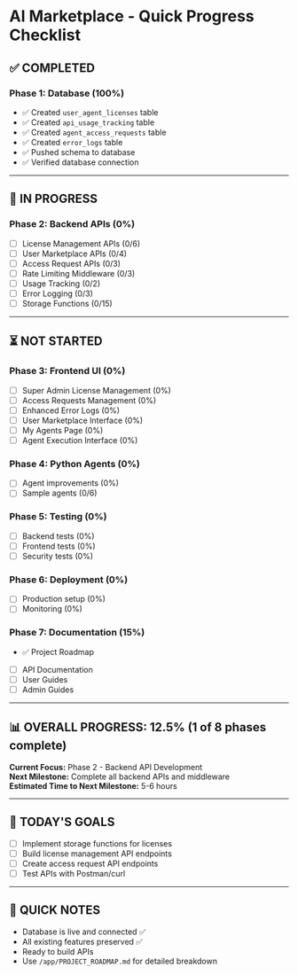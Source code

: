 # AI Marketplace - Quick Progress Checklist

## ✅ COMPLETED

### Phase 1: Database (100%)
- ✅ Created `user_agent_licenses` table
- ✅ Created `api_usage_tracking` table
- ✅ Created `agent_access_requests` table
- ✅ Created `error_logs` table
- ✅ Pushed schema to database
- ✅ Verified database connection

---

## 🔄 IN PROGRESS

### Phase 2: Backend APIs (0%)
- [ ] License Management APIs (0/6)
- [ ] User Marketplace APIs (0/4)
- [ ] Access Request APIs (0/3)
- [ ] Rate Limiting Middleware (0/3)
- [ ] Usage Tracking (0/2)
- [ ] Error Logging (0/3)
- [ ] Storage Functions (0/15)

---

## ⏳ NOT STARTED

### Phase 3: Frontend UI (0%)
- [ ] Super Admin License Management (0%)
- [ ] Access Requests Management (0%)
- [ ] Enhanced Error Logs (0%)
- [ ] User Marketplace Interface (0%)
- [ ] My Agents Page (0%)
- [ ] Agent Execution Interface (0%)

### Phase 4: Python Agents (0%)
- [ ] Agent improvements (0%)
- [ ] Sample agents (0/6)

### Phase 5: Testing (0%)
- [ ] Backend tests (0%)
- [ ] Frontend tests (0%)
- [ ] Security tests (0%)

### Phase 6: Deployment (0%)
- [ ] Production setup (0%)
- [ ] Monitoring (0%)

### Phase 7: Documentation (15%)
- ✅ Project Roadmap
- [ ] API Documentation
- [ ] User Guides
- [ ] Admin Guides

---

## 📊 OVERALL PROGRESS: 12.5% (1 of 8 phases complete)

**Current Focus:** Phase 2 - Backend API Development  
**Next Milestone:** Complete all backend APIs and middleware  
**Estimated Time to Next Milestone:** 5-6 hours

---

## 🎯 TODAY'S GOALS
- [ ] Implement storage functions for licenses
- [ ] Build license management API endpoints
- [ ] Create access request API endpoints
- [ ] Test APIs with Postman/curl

---

## 📝 QUICK NOTES
- Database is live and connected ✅
- All existing features preserved ✅
- Ready to build APIs
- Use `/app/PROJECT_ROADMAP.md` for detailed breakdown
